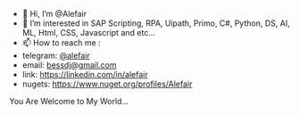 - 👋 Hi, I’m @Alefair
- 👀 I’m interested in SAP Scripting, RPA, Uipath, Primo, C#, Python, DS, AI, ML, Html, CSS, Javascript and etc...
- 📫 How to reach me :
- telegram: [@alefair](https://t.me/alefair)
- email:    bessdj@gmail.com
- link:     https://linkedin.com/in/alefair
- nugets:   https://www.nuget.org/profiles/Alefair

You Are Welcome to My World...

<!---
Alefair/Alefair is a ✨ special ✨ repository because its `README.md` (this file) appears on your GitHub profile.
You can click the Preview link to take a look at your changes.
--->
